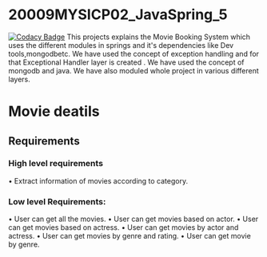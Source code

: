 # 20009MYSICP02_JavaSpring_5

[![Codacy Badge](https://api.codacy.com/project/badge/Grade/793e8be52e6e41288289d5c37f4689ec)](https://app.codacy.com/gh/99002638/20009MYSICP02_JavaSpring_5?utm_source=github.com&utm_medium=referral&utm_content=99002638/20009MYSICP02_JavaSpring_5&utm_campaign=Badge_Grade)
This projects explains the Movie Booking System which uses the different modules in springs and it's dependencies like Dev tools,mongodbetc.
We have used the concept of exception handling and for that Exceptional Handler layer is created .
We have used the concept of mongodb and java.
We have also moduled whole project in various different layers.

# Movie deatils
## Requirements
### High level requirements
• Extract information of movies according to category. 

### Low level Requirements:

•	User can get all the movies.
•	User can get movies based on actor.
•	User can get movies based on actress.
•	User can get movies by actor and actress.
•	User can get movies by genre and rating.
•	User can get movie by genre.
